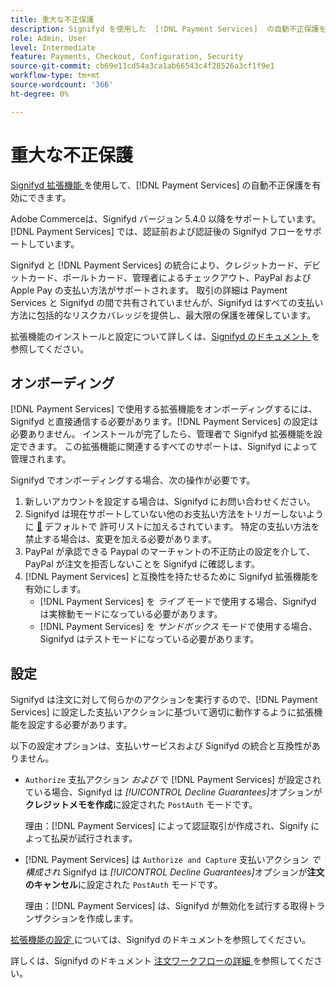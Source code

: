 ```yaml
---
title: 重大な不正保護
description: Signifyd を使用した  [!DNL Payment Services]  の自動不正保護を有効にします。
role: Admin, User
level: Intermediate
feature: Payments, Checkout, Configuration, Security
source-git-commit: cb69e11cd54a3ca1ab66543c4f28526a3cf1f9e1
workflow-type: tm+mt
source-wordcount: '366'
ht-degree: 0%

---
```


# 重大な不正保護

[Signifyd 拡張機能 ](https://commercemarketplace.adobe.com/signifyd-module-connect.html) を使用して、[!DNL Payment Services] の自動不正保護を有効にできます。

Adobe Commerceは、Signifyd バージョン 5.4.0 以降をサポートしています。 [!DNL Payment Services] では、認証前および認証後の Signifyd フローをサポートしています。

Signifyd と [!DNL Payment Services] の統合により、クレジットカード、デビットカード、ボールトカード、管理者によるチェックアウト、PayPal およびApple Pay の支払い方法がサポートされます。 取引の詳細は Payment Services と Signifyd の間で共有されていませんが、Signifyd はすべての支払い方法に包括的なリスクカバレッジを提供し、最大限の保護を確保しています。

拡張機能のインストールと設定について詳しくは、[Signifyd のドキュメント ](https://community.signifyd.com/support/s/article/magento-2-extension-install-guide?language=en_US#downloadandinstallingmagento2extension) を参照してください。

## オンボーディング

[!DNL Payment Services] で使用する拡張機能をオンボーディングするには、Signifyd と直接通信する必要があります。[!DNL Payment Services] の設定は必要ありません。 インストールが完了したら、管理者で Signifyd 拡張機能を設定できます。 この拡張機能に関連するすべてのサポートは、Signifyd によって管理されます。

Signifyd でオンボーディングする場合、次の操作が必要です。

1. 新しいアカウントを設定する場合は、Signifyd にお問い合わせください。
1. Signifyd は現在サポートしていない他のお支払い方法をトリガーしないように [&#128279;](https://github.com/signifyd/magento2/blob/main/docs/RESTRICT-PAYMENTS.md) デフォルトで 許可リストに加えるされています。 特定の支払い方法を禁止する場合は、変更を加える必要があります。
1. PayPal が承認できる Paypal のマーチャントの不正防止の設定を介して、PayPal が注文を拒否しないことを Signifyd に確認します。
1. [!DNL Payment Services] と互換性を持たせるために Signifyd 拡張機能を有効にします。
   * [!DNL Payment Services] を _ライブ_ モードで使用する場合、Signifyd は実稼動モードになっている必要があります。
   * [!DNL Payment Services] を _サンドボックス_ モードで使用する場合、Signifyd はテストモードになっている必要があります。

## 設定

Signifyd は注文に対して何らかのアクションを実行するので、[!DNL Payment Services] に設定した支払いアクションに基づいて適切に動作するように拡張機能を設定する必要があります。

以下の設定オプションは、支払いサービスおよび Signifyd の統合と互換性がありません。

* `Authorize` 支払アクション _および_ で [!DNL Payment Services] が設定されている場合、Signifyd は _[!UICONTROL Decline Guarantees]_&#x200B;オプションが&#x200B;**クレジットメモを作成**&#x200B;に設定された `PostAuth` モードです。

  理由：[!DNL Payment Services] によって認証取引が作成され、Signify によって払戻が試行されます。


* [!DNL Payment Services] は `Authorize and Capture` 支払いアクション _で構成され_ Signifyd は _[!UICONTROL Decline Guarantees]_&#x200B;オプションが&#x200B;**注文のキャンセル**&#x200B;に設定された `PostAuth` モードです。

  理由：[!DNL Payment Services] は、Signifyd が無効化を試行する取得トランザクションを作成します。


[ 拡張機能の設定 ](https://community.signifyd.com/support/s/article/magento-2-extension-install-guide?language=en_US#configuringmagento2extension) については、Signifyd のドキュメントを参照してください。

詳しくは、Signifyd のドキュメント [ 注文ワークフローの詳細 ](https://community.signifyd.com/support/s/article/magento-2-extension-install-guide?language=en_US#howmagento2works) を参照してください。
